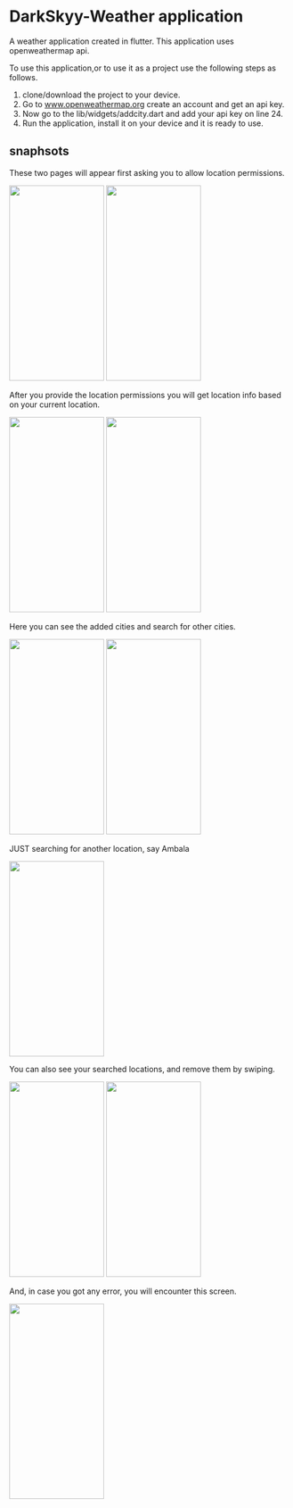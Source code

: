 # DarkSkyy-Weather application

A weather application created in flutter. This application uses openweathermap api.

To use this application,or to use it as a project use the following steps as follows.

1. clone/download the project to your device.
2. Go to www.openweathermap.org create an account and get an api key.
3. Now go to the lib/widgets/addcity.dart and add your api key on line 24.
4. Run the application, install it on your device and it is ready to use.

## snaphsots


These two pages will appear first asking you to allow location permissions.

<img src="https://drive.google.com/uc?export=view&id=11yYKhe9fnvI-uqlTlzUYZ1f7SC6o-hSK" height="350" width="170">     <img src="https://drive.google.com/uc?export=view&id=11pa3LVuhaNsNLG3_uyc1MSqQsTYe_pc0" height="350" width="170">



After you provide the location permissions you will get location info based on your current location.

<img src="https://drive.google.com/uc?export=view&id=11e1Icuf831DEmzpmXzFmUKhyGxhtVJdG" height="350" width="170">     <img src="https://drive.google.com/uc?export=view&id=11W4y6Xix_9qL_YDLCAKt4co_h0FMWXut" height="350" width="170">

Here you can see the added cities and search for other cities.

 <img src="https://drive.google.com/uc?export=view&id=12d1KUZc0hSCi4w8j805Wvd8qgudSeUn_" height="350" width="170"> <img src="https://drive.google.com/uc?export=view&id=12YJRzTbwve8r5C2xiDdogrdYTCWXLwqk" height="350" width="170"> 

 JUST searching for another location, say Ambala

 <img src="https://drive.google.com/uc?export=view&id=12U75QOHwWx_bsd3iNuQvc5pdYy_BSmXs" height="350" width="170">   

You can also see your searched locations, and remove them by swiping.

 <img src="https://drive.google.com/uc?export=view&id=12NnSsCL_dD017OMBg4rEbpnqOib3mpnL" height="350" width="170"> <img src="https://drive.google.com/uc?export=view&id=12EJDkVATlbIZt14Sf5IQIbZi3w6tvlUz" height="350" width="170"> 

 And, in case you got any error, you will encounter this screen.
 
 <img src="https://drive.google.com/uc?export=view&id=12g2DXe0209zQ7dLiqYErYxeadhQbv0as" height="350" width="170">   